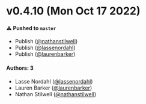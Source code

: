 # v0.4.10 (Mon Oct 17 2022)

#### ⚠️ Pushed to `master`

- Publish ([@nathanstilwell](https://github.com/nathanstilwell))
- Publish ([@lassenordahl](https://github.com/lassenordahl))
- Publish ([@laurenbarker](https://github.com/laurenbarker))

#### Authors: 3

- Lasse Nordahl ([@lassenordahl](https://github.com/lassenordahl))
- Lauren Barker ([@laurenbarker](https://github.com/laurenbarker))
- Nathan Stilwell ([@nathanstilwell](https://github.com/nathanstilwell))

